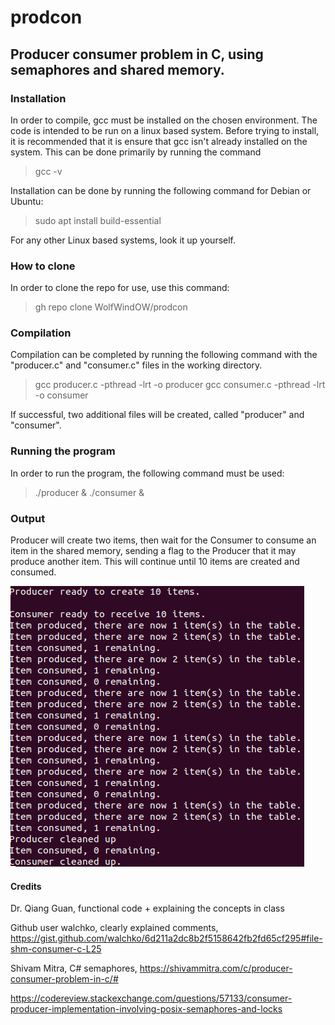 # prodcon
 ## Producer consumer problem in C, using semaphores and shared memory. 
 
 ### Installation
 In order to compile, gcc must be installed on the chosen environment. The code is intended to be run on a linux based system. Before trying to install, it is recommended that it is ensure that gcc isn't already installed on the system. This can be done primarily by running the command 
 > gcc -v
 
 Installation can be done by running the following command for Debian or Ubuntu:
>sudo apt install build-essential

For any other Linux based systems, look it up yourself.

### How to clone
In order to clone the repo for use, use this command:
>gh repo clone WolfWindOW/prodcon

### Compilation
Compilation can be completed by running the following command with the "producer.c" and "consumer.c" files in the working directory.
>gcc producer.c -pthread -lrt -o producer
>gcc consumer.c -pthread -lrt -o consumer

If successful, two additional files will be created, called "producer" and "consumer".

### Running the program
In order to run the program, the following command must be used:
>./producer & ./consumer &
 
 ### Output
 Producer will create two items, then wait for the Consumer to consume an item in the shared memory, sending a flag to the Producer that it may produce another item. This will continue until 10 items are created and consumed.
 
 ![Producer Consumer Output](https://github.com/WolfWindOW/prodcon/blob/main/Prodcon%20outout.jpg)
 
#### Credits
Dr. Qiang Guan, functional code + explaining the concepts in class

Github user walchko, clearly explained comments, https://gist.github.com/walchko/6d211a2dc8b2f5158642fb2fd65cf295#file-shm-consumer-c-L25

Shivam Mitra, C# semaphores, https://shivammitra.com/c/producer-consumer-problem-in-c/#

https://codereview.stackexchange.com/questions/57133/consumer-producer-implementation-involving-posix-semaphores-and-locks

